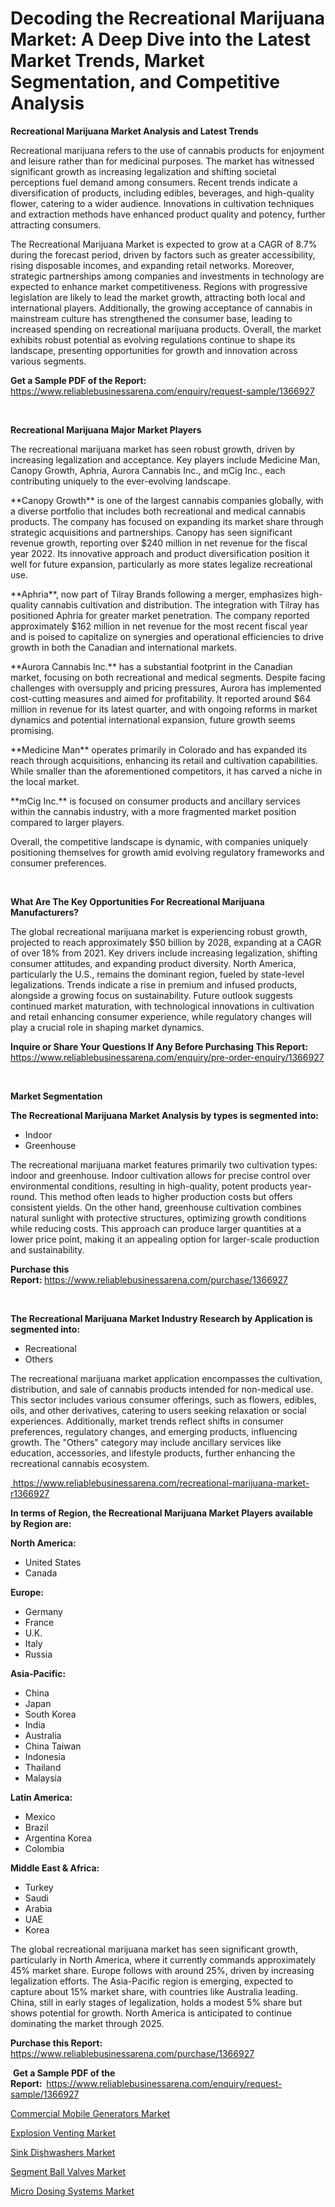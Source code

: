 <p><h1>Decoding the Recreational Marijuana Market: A Deep Dive into the Latest Market Trends, Market Segmentation, and Competitive Analysis</h1></p><p><strong>Recreational Marijuana Market Analysis and Latest Trends</strong></p>
<p><p>Recreational marijuana refers to the use of cannabis products for enjoyment and leisure rather than for medicinal purposes. The market has witnessed significant growth as increasing legalization and shifting societal perceptions fuel demand among consumers. Recent trends indicate a diversification of products, including edibles, beverages, and high-quality flower, catering to a wider audience. Innovations in cultivation techniques and extraction methods have enhanced product quality and potency, further attracting consumers.</p><p>The Recreational Marijuana Market is expected to grow at a CAGR of 8.7% during the forecast period, driven by factors such as greater accessibility, rising disposable incomes, and expanding retail networks. Moreover, strategic partnerships among companies and investments in technology are expected to enhance market competitiveness. Regions with progressive legislation are likely to lead the market growth, attracting both local and international players. Additionally, the growing acceptance of cannabis in mainstream culture has strengthened the consumer base, leading to increased spending on recreational marijuana products. Overall, the market exhibits robust potential as evolving regulations continue to shape its landscape, presenting opportunities for growth and innovation across various segments.</p></p>
<p><strong>Get a Sample PDF of the Report:&nbsp;</strong> <a href="https://www.reliablebusinessarena.com/enquiry/request-sample/1366927?utm_campaign=3254&utm_medium=2&utm_source=Github&utm_content=ia&utm_term=22032025&utm_id=recreational-marijuana">https://www.reliablebusinessarena.com/enquiry/request-sample/1366927</a></p>
<p>&nbsp;</p>
<p><strong>Recreational Marijuana Major Market Players</strong></p>
<p><p>The recreational marijuana market has seen robust growth, driven by increasing legalization and acceptance. Key players include Medicine Man, Canopy Growth, Aphria, Aurora Cannabis Inc., and mCig Inc., each contributing uniquely to the ever-evolving landscape.</p><p>**Canopy Growth** is one of the largest cannabis companies globally, with a diverse portfolio that includes both recreational and medical cannabis products. The company has focused on expanding its market share through strategic acquisitions and partnerships. Canopy has seen significant revenue growth, reporting over $240 million in net revenue for the fiscal year 2022. Its innovative approach and product diversification position it well for future expansion, particularly as more states legalize recreational use.</p><p>**Aphria**, now part of Tilray Brands following a merger, emphasizes high-quality cannabis cultivation and distribution. The integration with Tilray has positioned Aphria for greater market penetration. The company reported approximately $162 million in net revenue for the most recent fiscal year and is poised to capitalize on synergies and operational efficiencies to drive growth in both the Canadian and international markets.</p><p>**Aurora Cannabis Inc.** has a substantial footprint in the Canadian market, focusing on both recreational and medical segments. Despite facing challenges with oversupply and pricing pressures, Aurora has implemented cost-cutting measures and aimed for profitability. It reported around $64 million in revenue for its latest quarter, and with ongoing reforms in market dynamics and potential international expansion, future growth seems promising.</p><p>**Medicine Man** operates primarily in Colorado and has expanded its reach through acquisitions, enhancing its retail and cultivation capabilities. While smaller than the aforementioned competitors, it has carved a niche in the local market.</p><p>**mCig Inc.** is focused on consumer products and ancillary services within the cannabis industry, with a more fragmented market position compared to larger players. </p><p>Overall, the competitive landscape is dynamic, with companies uniquely positioning themselves for growth amid evolving regulatory frameworks and consumer preferences.</p></p>
<p>&nbsp;</p>
<p><strong>What Are The Key Opportunities For Recreational Marijuana Manufacturers?</strong></p>
<p><p>The global recreational marijuana market is experiencing robust growth, projected to reach approximately $50 billion by 2028, expanding at a CAGR of over 18% from 2021. Key drivers include increasing legalization, shifting consumer attitudes, and expanding product diversity. North America, particularly the U.S., remains the dominant region, fueled by state-level legalizations. Trends indicate a rise in premium and infused products, alongside a growing focus on sustainability. Future outlook suggests continued market maturation, with technological innovations in cultivation and retail enhancing consumer experience, while regulatory changes will play a crucial role in shaping market dynamics.</p></p>
<p><strong>Inquire or Share Your Questions If Any Before Purchasing This Report:</strong> <a href="https://www.reliablebusinessarena.com/enquiry/pre-order-enquiry/1366927?utm_campaign=3254&utm_medium=2&utm_source=Github&utm_content=ia&utm_term=22032025&utm_id=recreational-marijuana">https://www.reliablebusinessarena.com/enquiry/pre-order-enquiry/1366927</a></p>
<p>&nbsp;</p>
<p><strong>Market Segmentation</strong></p>
<p><strong>The Recreational Marijuana Market Analysis by types is segmented into:</strong></p>
<p><ul><li>Indoor</li><li>Greenhouse</li></ul></p>
<p><p>The recreational marijuana market features primarily two cultivation types: indoor and greenhouse. Indoor cultivation allows for precise control over environmental conditions, resulting in high-quality, potent products year-round. This method often leads to higher production costs but offers consistent yields. On the other hand, greenhouse cultivation combines natural sunlight with protective structures, optimizing growth conditions while reducing costs. This approach can produce larger quantities at a lower price point, making it an appealing option for larger-scale production and sustainability.</p></p>
<p><strong>Purchase this Report:&nbsp;</strong><a href="https://www.reliablebusinessarena.com/purchase/1366927?utm_campaign=3254&utm_medium=2&utm_source=Github&utm_content=ia&utm_term=22032025&utm_id=recreational-marijuana">https://www.reliablebusinessarena.com/purchase/1366927</a></p>
<p>&nbsp;</p>
<p><strong>The Recreational Marijuana Market Industry Research by Application is segmented into:</strong></p>
<p><ul><li>Recreational</li><li>Others</li></ul></p>
<p><p>The recreational marijuana market application encompasses the cultivation, distribution, and sale of cannabis products intended for non-medical use. This sector includes various consumer offerings, such as flowers, edibles, oils, and other derivatives, catering to users seeking relaxation or social experiences. Additionally, market trends reflect shifts in consumer preferences, regulatory changes, and emerging products, influencing growth. The "Others" category may include ancillary services like education, accessories, and lifestyle products, further enhancing the recreational cannabis ecosystem.</p></p>
<p><a href="https://www.reliablebusinessarena.com/recreational-marijuana-market-r1366927?utm_campaign=3254&utm_medium=2&utm_source=Github&utm_content=ia&utm_term=22032025&utm_id=recreational-marijuana">&nbsp;https://www.reliablebusinessarena.com/recreational-marijuana-market-r1366927</a></p>
<p><strong>In terms of Region, the Recreational Marijuana Market Players available by Region are:</strong></p>
<p>
    <p> <strong> North America: </strong>
        <ul>
            <li>United States</li>
            <li>Canada</li>
        </ul>
        </p> 
    <p> <strong> Europe: </strong>
        <ul>
            <li>Germany</li>
            <li>France</li>
            <li>U.K.</li>
            <li>Italy</li>
            <li>Russia</li>
        </ul>
        </p> 
    <p> <strong> Asia-Pacific: </strong>
        <ul>
            <li>China</li>
            <li>Japan</li>
            <li>South Korea</li>
            <li>India</li>
            <li>Australia</li>
            <li>China Taiwan</li>
            <li>Indonesia</li>
            <li>Thailand</li>
            <li>Malaysia</li>
        </ul>
        </p> 
    <p> <strong> Latin America: </strong>
        <ul>
            <li>Mexico</li>
            <li>Brazil</li>
            <li>Argentina Korea</li>
            <li>Colombia</li>
        </ul>
        </p> 
    <p> <strong> Middle East & Africa: </strong>
        <ul>
            <li>Turkey</li>
            <li>Saudi</li>
            <li>Arabia</li>
            <li>UAE</li>
            <li>Korea</li>
        </ul>
    </p>
    </p>
<p><p>The global recreational marijuana market has seen significant growth, particularly in North America, where it currently commands approximately 45% market share. Europe follows with around 25%, driven by increasing legalization efforts. The Asia-Pacific region is emerging, expected to capture about 15% market share, with countries like Australia leading. China, still in early stages of legalization, holds a modest 5% share but shows potential for growth. North America is anticipated to continue dominating the market through 2025.</p></p>
<p><strong>Purchase this Report: </strong><a href="https://www.reliablebusinessarena.com/purchase/1366927?utm_campaign=3254&utm_medium=2&utm_source=Github&utm_content=ia&utm_term=22032025&utm_id=recreational-marijuana">https://www.reliablebusinessarena.com/purchase/1366927</a></p>
<p>&nbsp;<strong>Get a Sample PDF of the Report:&nbsp;&nbsp;</strong><a href="https://www.reliablebusinessarena.com/enquiry/request-sample/1366927?utm_campaign=3254&utm_medium=2&utm_source=Github&utm_content=ia&utm_term=22032025&utm_id=recreational-marijuana">https://www.reliablebusinessarena.com/enquiry/request-sample/1366927</a></p>
<p><strong></strong></p>
<p><p><a href="https://www.linkedin.com/pulse/commercial-mobile-generators-market-forecasted-using-segmentation-56cxe?utm_campaign=3254&utm_medium=2&utm_source=Github&utm_content=ia&utm_term=22032025&utm_id=recreational-marijuana">Commercial Mobile Generators Market</a></p><p><a href="https://www.linkedin.com/pulse/explosion-venting-market-update-growth-goals-size-expanding-cagr-ewuoe?utm_campaign=3254&utm_medium=2&utm_source=Github&utm_content=ia&utm_term=22032025&utm_id=recreational-marijuana">Explosion Venting Market</a></p><p><a href="https://www.linkedin.com/pulse/unlock-vital-data-sink-dishwashers-market-financial-summary-43ute?utm_campaign=3254&utm_medium=2&utm_source=Github&utm_content=ia&utm_term=22032025&utm_id=recreational-marijuana">Sink Dishwashers Market</a></p><p><a href="https://github.com/lanuskarnajc/Market-Research-Report-List-1/blob/main/segment-ball-valves-market.md?utm_campaign=3254&utm_medium=2&utm_source=Github&utm_content=ia&utm_term=22032025&utm_id=recreational-marijuana">Segment Ball Valves Market</a></p><p><a href="https://www.linkedin.com/pulse/micro-dosing-systems-market-report-exploring-growth-trends-3i8be?utm_campaign=3254&utm_medium=2&utm_source=Github&utm_content=ia&utm_term=22032025&utm_id=recreational-marijuana">Micro Dosing Systems Market</a></p></p>